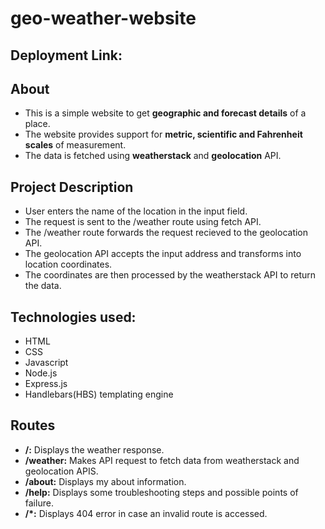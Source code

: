 # geo-weather-website

## Deployment Link:

## About

-   This is a simple website to get **geographic and forecast details** of a place.
-   The website provides support for **metric, scientific and Fahrenheit scales** of measurement.
-   The data is fetched using **weatherstack** and **geolocation** API.

## Project Description

-   User enters the name of the location in the input field.
-   The request is sent to the /weather route using fetch API.
-   The /weather route forwards the request recieved to the geolocation API.
-   The geolocation API accepts the input address and transforms into location coordinates.
-   The coordinates are then processed by the weatherstack API to return the data.

## Technologies used:

-   HTML
-   CSS
-   Javascript
-   Node.js
-   Express.js
-   Handlebars(HBS) templating engine

## Routes

-   **/:** Displays the weather response.
-   **/weather:** Makes API request to fetch data from weatherstack and geolocation APIS.
-   **/about:** Displays my about information.
-   **/help:** Displays some troubleshooting steps and possible points of failure.
-   **/\*:** Displays 404 error in case an invalid route is accessed.
